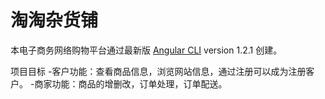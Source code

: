 # 淘淘杂货铺

本电子商务网络购物平台通过最新版 [Angular CLI](https://github.com/angular/angular-cli) version 1.2.1 创建。

项目目标
-客户功能：查看商品信息，浏览网站信息，通过注册可以成为注册客户。
-商家功能：商品的增删改，订单处理，订单配送。
